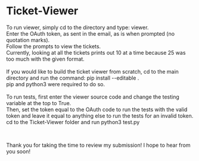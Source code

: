 # Ticket-Viewer

To run viewer, simply cd to the directory and type: viewer. </br>
Enter the OAuth token, as sent in the email, as is when prompted (no quotation marks). </br>
Follow the prompts to view the tickets. </br>
Currently, looking at all the tickets prints out 10 at a time because 25 was too much with the given format. </br>
</br>
If you would like to build the ticket viewer from scratch, cd to the main directory and run the command: pip install --editable . </br>
pip and python3 were required to do so.
</br></br>
To run tests, first enter the viewer source code and change the testing variable at the top to True. </br>
Then, set the token equal to the OAuth code to run the tests with the valid token and leave it equal to anything else to run the tests for an invalid token.</br>
cd to the Ticket-Viewer folder and run python3 test.py </br>


</br>

Thank you for taking the time to review my submission! I hope to hear from you soon!
